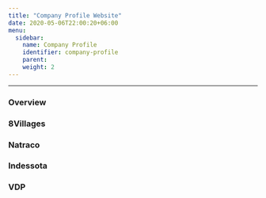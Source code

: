 ```yaml
---
title: "Company Profile Website"
date: 2020-05-06T22:00:20+06:00
menu:
  sidebar:
    name: Company Profile
    identifier: company-profile
    parent: 
    weight: 2
---
```




---

### Overview


### 8Villages


### Natraco


### Indessota


### VDP
